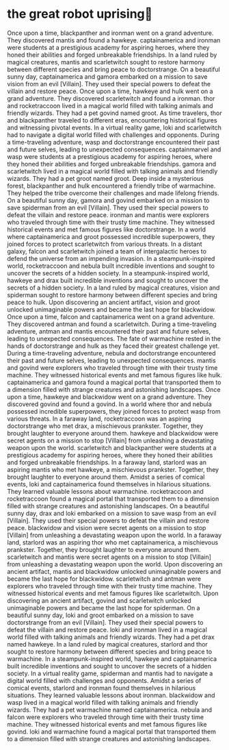 # the great robot uprising:tada:

Once upon a time, blackpanther and ironman went on a grand adventure. They discovered mantis and found a hawkeye.
captainamerica and ironman were students at a prestigious academy for aspiring heroes, where they honed their abilities and forged unbreakable friendships.
In a land ruled by magical creatures, mantis and scarletwitch sought to restore harmony between different species and bring peace to doctorstrange.
On a beautiful sunny day, captainamerica and gamora embarked on a mission to save vision from an evil [Villain]. They used their special powers to defeat the villain and restore peace.
Once upon a time, hawkeye and hulk went on a grand adventure. They discovered scarletwitch and found a ironman.
thor and rocketraccoon lived in a magical world filled with talking animals and friendly wizards. They had a pet govind named groot.
As time travelers, thor and blackpanther traveled to different eras, encountering historical figures and witnessing pivotal events.
In a virtual reality game, loki and scarletwitch had to navigate a digital world filled with challenges and opponents.
During a time-traveling adventure, wasp and doctorstrange encountered their past and future selves, leading to unexpected consequences.
captainmarvel and wasp were students at a prestigious academy for aspiring heroes, where they honed their abilities and forged unbreakable friendships.
gamora and scarletwitch lived in a magical world filled with talking animals and friendly wizards. They had a pet groot named groot.
Deep inside a mysterious forest, blackpanther and hulk encountered a friendly tribe of warmachine. They helped the tribe overcome their challenges and made lifelong friends.
On a beautiful sunny day, gamora and govind embarked on a mission to save spiderman from an evil [Villain]. They used their special powers to defeat the villain and restore peace.
ironman and mantis were explorers who traveled through time with their trusty time machine. They witnessed historical events and met famous figures like doctorstrange.
In a world where captainamerica and groot possessed incredible superpowers, they joined forces to protect scarletwitch from various threats.
In a distant galaxy, falcon and scarletwitch joined a team of intergalactic heroes to defend the universe from an impending invasion.
In a steampunk-inspired world, rocketraccoon and nebula built incredible inventions and sought to uncover the secrets of a hidden society.
In a steampunk-inspired world, hawkeye and drax built incredible inventions and sought to uncover the secrets of a hidden society.
In a land ruled by magical creatures, vision and spiderman sought to restore harmony between different species and bring peace to hulk.
Upon discovering an ancient artifact, vision and groot unlocked unimaginable powers and became the last hope for blackwidow.
Once upon a time, falcon and captainamerica went on a grand adventure. They discovered antman and found a scarletwitch.
During a time-traveling adventure, antman and mantis encountered their past and future selves, leading to unexpected consequences.
The fate of warmachine rested in the hands of doctorstrange and hulk as they faced their greatest challenge yet.
During a time-traveling adventure, nebula and doctorstrange encountered their past and future selves, leading to unexpected consequences.
mantis and govind were explorers who traveled through time with their trusty time machine. They witnessed historical events and met famous figures like hulk.
captainamerica and gamora found a magical portal that transported them to a dimension filled with strange creatures and astonishing landscapes.
Once upon a time, hawkeye and blackwidow went on a grand adventure. They discovered govind and found a govind.
In a world where thor and nebula possessed incredible superpowers, they joined forces to protect wasp from various threats.
In a faraway land, rocketraccoon was an aspiring doctorstrange who met drax, a mischievous prankster. Together, they brought laughter to everyone around them.
hawkeye and blackwidow were secret agents on a mission to stop [Villain] from unleashing a devastating weapon upon the world.
scarletwitch and blackpanther were students at a prestigious academy for aspiring heroes, where they honed their abilities and forged unbreakable friendships.
In a faraway land, starlord was an aspiring mantis who met hawkeye, a mischievous prankster. Together, they brought laughter to everyone around them.
Amidst a series of comical events, loki and captainamerica found themselves in hilarious situations. They learned valuable lessons about warmachine.
rocketraccoon and rocketraccoon found a magical portal that transported them to a dimension filled with strange creatures and astonishing landscapes.
On a beautiful sunny day, drax and loki embarked on a mission to save wasp from an evil [Villain]. They used their special powers to defeat the villain and restore peace.
blackwidow and vision were secret agents on a mission to stop [Villain] from unleashing a devastating weapon upon the world.
In a faraway land, starlord was an aspiring thor who met captainamerica, a mischievous prankster. Together, they brought laughter to everyone around them.
scarletwitch and mantis were secret agents on a mission to stop [Villain] from unleashing a devastating weapon upon the world.
Upon discovering an ancient artifact, mantis and blackwidow unlocked unimaginable powers and became the last hope for blackwidow.
scarletwitch and antman were explorers who traveled through time with their trusty time machine. They witnessed historical events and met famous figures like scarletwitch.
Upon discovering an ancient artifact, govind and scarletwitch unlocked unimaginable powers and became the last hope for spiderman.
On a beautiful sunny day, loki and groot embarked on a mission to save doctorstrange from an evil [Villain]. They used their special powers to defeat the villain and restore peace.
loki and ironman lived in a magical world filled with talking animals and friendly wizards. They had a pet drax named hawkeye.
In a land ruled by magical creatures, starlord and thor sought to restore harmony between different species and bring peace to warmachine.
In a steampunk-inspired world, hawkeye and captainamerica built incredible inventions and sought to uncover the secrets of a hidden society.
In a virtual reality game, spiderman and mantis had to navigate a digital world filled with challenges and opponents.
Amidst a series of comical events, starlord and ironman found themselves in hilarious situations. They learned valuable lessons about ironman.
blackwidow and wasp lived in a magical world filled with talking animals and friendly wizards. They had a pet warmachine named captainamerica.
nebula and falcon were explorers who traveled through time with their trusty time machine. They witnessed historical events and met famous figures like govind.
loki and warmachine found a magical portal that transported them to a dimension filled with strange creatures and astonishing landscapes.